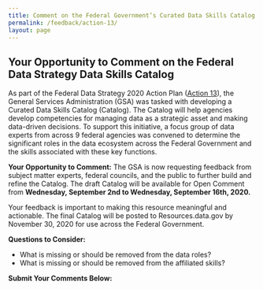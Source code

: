 ```yaml
---
title: Comment on the Federal Government’s Curated Data Skills Catalog
permalink: /feedback/action-13/
layout: page
---
```


## Your Opportunity to Comment on the Federal Data Strategy Data Skills Catalog 

As part of the Federal Data Strategy 2020 Action Plan ([Action 13](../../action-plan/#action-13-develop-a-curated-data-skills-catalog)), the General Services Administration (GSA) was tasked with developing a Curated Data Skills Catalog (Catalog). The Catalog will help agencies develop competencies for managing data as a strategic asset and making data-driven decisions. To support this initiative, a focus group of data experts from across 9 federal agencies was convened to determine the significant roles in the data ecosystem across the Federal Government and the skills associated with these key functions.  

**Your Opportunity to Comment:** The GSA is now requesting feedback from subject matter experts, federal councils, and the public to further build and refine the Catalog. The draft Catalog will be available for Open Comment from **Wednesday, September 2nd to Wednesday, September 16th, 2020.**

Your feedback is important to making this resource meaningful and actionable. The final Catalog will be posted to Resources.data.gov by November 30, 2020 for use across the Federal Government. 

**Questions to Consider:**

* What is missing or should be removed from the data roles?
* What is missing or should be removed from the affiliated skills?


**Submit Your Comments Below:**
<div id="touchpoint-action-13"></div>

<script src="https://touchpoints.app.cloud.gov/touchpoints/ed061583/js" async></script>
